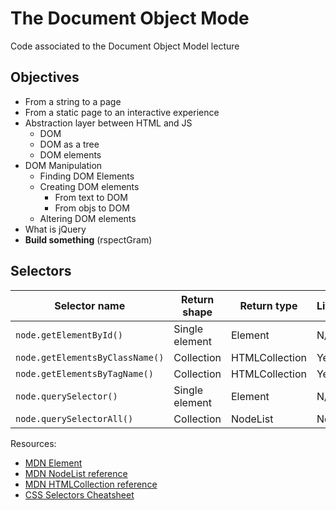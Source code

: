 # The Document Object Mode

Code associated to the Document Object Model lecture

## Objectives

* From a string to a page
* From a static page to an interactive experience
* Abstraction layer between HTML and JS
  * DOM
  * DOM as a tree
  * DOM elements
* DOM Manipulation
  * Finding DOM Elements
  * Creating DOM elements
    * From text to DOM
    * From objs to DOM
  * Altering DOM elements
* What is jQuery
* **Build something** (rspectGram)

## Selectors

| Selector name                   | Return shape   | Return type    | Live? | Reference             | forEach? |
| ------------------------------- | -------------- | -------------- | ----- | --------------------- | -------- |
| `node.getElementById()`         | Single element | Element        | N/A   | https://goo.gl/8cHGoy | N/A      |
| `node.getElementsByClassName()` | Collection     | HTMLCollection | Yes   | https://goo.gl/qcAhcp | No       |
| `node.getElementsByTagName()`   | Collection     | HTMLCollection | Yes   | https://goo.gl/QHozSh | No       |
| `node.querySelector()`          | Single element | Element        | N/A   | https://goo.gl/6Pqbcc | N/A      |
| `node.querySelectorAll()`       | Collection     | NodeList       | Node  | https://goo.gl/vTfXza | Yes      |

Resources:

* [MDN Element](https://developer.mozilla.org/en-US/docs/Web/API/Element)
* [MDN NodeList reference](https://developer.mozilla.org/en-US/docs/Web/API/NodeList)
* [MDN HTMLCollection reference](https://developer.mozilla.org/en-US/docs/Web/API/HTMLCollection)
* [CSS Selectors Cheatsheet](https://gist.github.com/smutnyleszek/809a69dd05e1d5f12d01)
